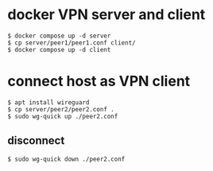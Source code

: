 # docker VPN server and client

    $ docker compose up -d server
    $ cp server/peer1/peer1.conf client/
    $ docker compose up -d client


# connect host as VPN client

    $ apt install wireguard
    $ cp server/peer2/peer2.conf .
    $ sudo wg-quick up ./peer2.conf

## disconnect

    $ sudo wg-quick down ./peer2.conf
